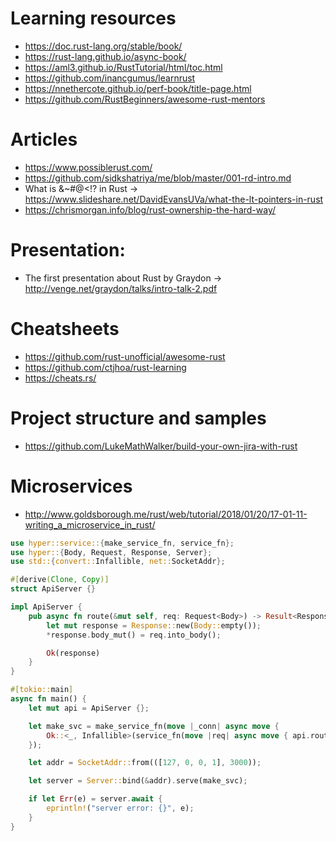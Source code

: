 # Learning resources
- https://doc.rust-lang.org/stable/book/
- https://rust-lang.github.io/async-book/
- https://aml3.github.io/RustTutorial/html/toc.html
- https://github.com/inancgumus/learnrust
- https://nnethercote.github.io/perf-book/title-page.html
- https://github.com/RustBeginners/awesome-rust-mentors

# Articles
- https://www.possiblerust.com/
- https://github.com/sidkshatriya/me/blob/master/001-rd-intro.md
- What is &~#@&lt;!? in Rust -> https://www.slideshare.net/DavidEvansUVa/what-the-lt-pointers-in-rust
- https://chrismorgan.info/blog/rust-ownership-the-hard-way/

# Presentation:
- The first presentation about Rust by Graydon -> http://venge.net/graydon/talks/intro-talk-2.pdf

# Cheatsheets
- https://github.com/rust-unofficial/awesome-rust
- https://github.com/ctjhoa/rust-learning
- https://cheats.rs/

# Project structure and samples
- https://github.com/LukeMathWalker/build-your-own-jira-with-rust

# Microservices
- http://www.goldsborough.me/rust/web/tutorial/2018/01/20/17-01-11-writing_a_microservice_in_rust/

```rust
use hyper::service::{make_service_fn, service_fn};
use hyper::{Body, Request, Response, Server};
use std::{convert::Infallible, net::SocketAddr};

#[derive(Clone, Copy)]
struct ApiServer {}

impl ApiServer {
    pub async fn route(&mut self, req: Request<Body>) -> Result<Response<Body>, Infallible> {
        let mut response = Response::new(Body::empty());
        *response.body_mut() = req.into_body();

        Ok(response)
    }
}

#[tokio::main]
async fn main() {
    let mut api = ApiServer {};

    let make_svc = make_service_fn(move |_conn| async move {
        Ok::<_, Infallible>(service_fn(move |req| async move { api.route(req).await }))
    });

    let addr = SocketAddr::from(([127, 0, 0, 1], 3000));

    let server = Server::bind(&addr).serve(make_svc);

    if let Err(e) = server.await {
        eprintln!("server error: {}", e);
    }
}
```

